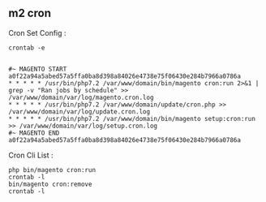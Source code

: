 ## m2 cron


Cron Set Config :

    crontab -e
    

    #~ MAGENTO START a0f22a94a5abed57a5ffa0ba8d398a84026e4738e75f06430e284b7966a0786a
    * * * * * /usr/bin/php7.2 /var/www/domain/bin/magento cron:run 2>&1 | grep -v "Ran jobs by schedule" >> /var/www/domain/var/log/magento.cron.log
    * * * * * /usr/bin/php7.2 /var/www/domain/update/cron.php >> /var/www/domain/var/log/update.cron.log
    * * * * * /usr/bin/php7.2 /var/www/domain/bin/magento setup:cron:run >> /var/www/domain/var/log/setup.cron.log
    #~ MAGENTO END a0f22a94a5abed57a5ffa0ba8d398a84026e4738e75f06430e284b7966a0786a
    
    

Cron Cli List :

    php bin/magento cron:run
    crontab -l
    bin/magento cron:remove
    crontab -l
